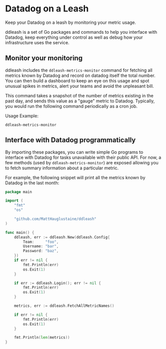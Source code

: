 Datadog on a Leash
==================

Keep your Datadog on a leash by monitoring your metric usage.

ddleash is a set of Go packages and commands to help you interface
with Datadog, keep everything under control as well as debug how your
infrastructure uses the service.


Monitor your monitoring
-----------------------

ddleash includes the `ddleash-metrics-monitor` command for fetching
all metrics known by Datadog and record on datadog itself the total
number. You can then build a dashboard to keep an eye on this usage
and spot unusual spikes in metrics, alert your teams and avoid the
unpleasant bill.

This command takes a snapshot of the number of metrics existing in the
past day, and sends this value as a "gauge" metric to
Datadog. Typically, you would run the following command periodically
as a cron job.

Usage Example:

```
ddleash-metrics-monitor
```


Interface with Datadog programmatically
---------------------------------------

By importing these packages, you can write simple Go programs to
interface with Datadog for tasks unavailable with their public
API. For now, a few methods (used by `ddleash-metrics-monitor`) are
exposed allowing you to fetch summary information about a particular
metric.

For example, the following snippet will print all the metrics known by
Datadog in the last month:

```go
package main

import (
	"fmt"
	"os"

	"github.com/MattHauglustaine/ddleash"
)

func main() {
	ddleash, err := ddleash.New(ddleash.Config{
		Team:     "foo",
		Username: "bar",
		Password: "baz",
	})
	if err != nil {
		fmt.Println(err)
		os.Exit(1)
	}

	if err := ddleash.Login(); err != nil {
		fmt.Println(err)
		os.Exit(1)
	}

	metrics, err := ddleash.FetchAllMetricNames()

	if err != nil {
		fmt.Println(err)
		os.Exit(1)
	}

	fmt.Println(len(metrics))
}
```
